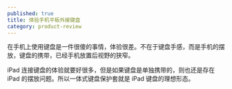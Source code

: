```yaml
---
published: true
title: 体验手机平板外接键盘
category: product-review
---
```


在手机上使用键盘是一件很傻的事情，体验很差。不在于键盘手感，而是手机的摆放，键盘的携带，已经手机放置后视野的狭窄。

iPad 连接键盘的体验就要好很多，但是如果键盘是单独携带的，则也还是存在 iPad 的摆放问题。所以一体式键盘保护套就是 iPad 键盘的理想形态。
